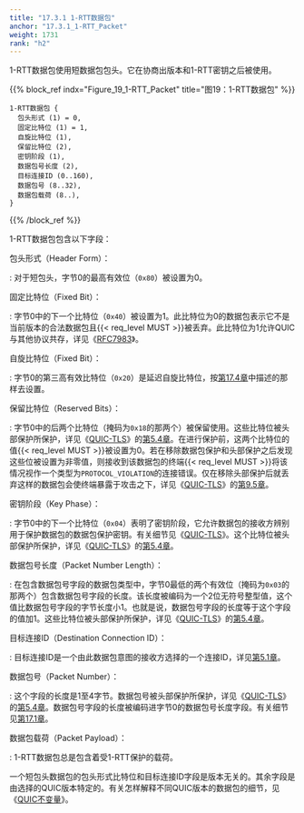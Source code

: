 ```yaml
---
title: "17.3.1 1-RTT数据包"
anchor: "17.3.1_1-RTT_Packet"
weight: 1731
rank: "h2"
---
```


1-RTT数据包使用短数据包包头。它在协商出版本和1-RTT密钥之后被使用。

{{% block_ref
indx="Figure_19_1-RTT_Packet"
title="图19：1-RTT数据包" %}}

```
1-RTT数据包 {
  包头形式 (1) = 0,
  固定比特位 (1) = 1,
  自旋比特位 (1),
  保留比特位 (2),
  密钥阶段 (1),
  数据包号长度 (2),
  目标连接ID (0..160),
  数据包号 (8..32),
  数据包载荷 (8..),
}
```

{{% /block_ref %}}

1-RTT数据包包含以下字段：

包头形式（Header Form）：

:   对于短包头，字节0的最高有效位（`0x80`）被设置为0。

固定比特位（Fixed Bit）：

:   字节0中的下一个比特位（`0x40`）被设置为1。此比特位为0的数据包表示它不是当前版本的合法数据包且{{< req_level MUST >}}被丢弃。此比特位为1允许QUIC与其他协议共存，详见《[RFC7983]()》。

自旋比特位（Fixed Bit）：

:   字节0的第三高有效比特位（`0x20`）是延迟自旋比特位，按[第17.4章]()中描述的那样去设置。

保留比特位（Reserved Bits）：

:   字节0中的后两个比特位（掩码为`0x18`的那两个）被保留使用。这些比特位被头部保护所保护，详见《[QUIC-TLS]()》的[第5.4章]()。在进行保护前，这两个比特位的值{{< req_level MUST >}}被设置为0。若在移除数据包保护和头部保护之后发现这些位被设置为非零值，则接收到该数据包的终端{{< req_level MUST >}}将该情况视作一个类型为`PROTOCOL_VIOLATION`的连接错误。仅在移除头部保护后就丢弃这样的数据包会使终端暴露于攻击之下，详见《[QUIC-TLS]()》的[第9.5章]()。

密钥阶段（Key Phase）：

:   字节0中的下一个比特位（`0x04`）表明了密钥阶段，它允许数据包的接收方辨别用于保护数据包的数据包保护密钥。有关细节见《[QUIC-TLS]()》。这个比特位被头部保护所保护，详见《[QUIC-TLS]()》的[第5.4章]()。

数据包号长度（Packet Number Length）：

:   在包含数据包号字段的数据包类型中，字节0最低的两个有效位（掩码为`0x03`的那两个）包含数据包号字段的长度。该长度被编码为一个2位无符号整型值，这个值比数据包号字段的字节长度小1。也就是说，数据包号字段的长度等于这个字段的值加1。这些比特位被头部保护所保护，详见《[QUIC-TLS]()》的[第5.4章]()。

目标连接ID（Destination Connection ID）：

:   目标连接ID是一个由此数据包意图的接收方选择的一个连接ID，详见[第5.1章]()。

数据包号（Packet Number）：

:   这个字段的长度是1至4字节。数据包号被头部保护所保护，详见《[QUIC-TLS]()》的[第5.4章]()。数据包号字段的长度被编码进字节0的数据包号长度字段。有关细节见[第17.1章]()。

数据包载荷（Packet Payload）：

:   1-RTT数据包总是包含着受1-RTT保护的载荷。

一个短包头数据包的包头形式比特位和目标连接ID字段是版本无关的。其余字段是由选择的QUIC版本特定的。有关怎样解释不同QUIC版本的数据包的细节，见《[QUIC不变量]()》。
